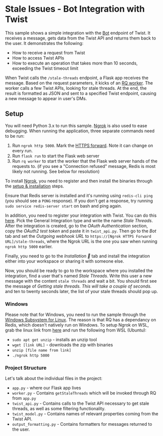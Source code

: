 # Stale Issues - Bot Integration with Twist

This sample shows a simple integration with the [Bot](https://developer.twist.com/v3/#how-a-bot-works) endpoint of Twist. It receives a message, gets data from the Twist API and returns them back to the user. It demonstrates the following:
* How to receive a request from Twist
* How to access Twist APIs
* How to execute an operation that takes more than 10 seconds, exceeding the Twist timeout limit

When Twist calls the `/stale-threads` endpoint, a Flask app receives the message. Based on the request parameters, it kicks of an [RQ worker](https://python-rq.org/). The worker calls a few Twist APIs, looking for stale threads. At the end, the result is formatted as JSON and sent to a specified Twist endpoint, causing a new message to appear in user's DMs.

## Setup

You will need Python 3.x to run this sample. [Ngrok](https://ngrok.com/) is also used to ease debugging. When running the application, three separate commands need to be run:
1. Run `ngrok http 5000`. Mark the [HTTPS forward](https://share.getcloudapp.com/E0uEDvvy). Note it can change on every run.
2. Run `flask run` to start the Flask web server
3. Run `rq worker` to start the worker that the Flask web server hands of the requests to. (if you see a "Connection refused" message, Redis is most likely not running. See below for resolution)

To install [Ngrok](https://ngrok.com/), you need to register and then install the binaries through the [setup & installation](https://dashboard.ngrok.com/get-started) steps.

Ensure that Redis server is installed and it's running using `redis-cli ping` (you should see a `PONG` response). If you don't get a response, try running `sudo service redis-server start` on bash and ping again.

In addition, you need to register your integration with Twist. You can do this [here](https://twist.com/integrations/build). Pick the General Integration type and write the name *Stale Threads*. After the integration is created, go to the *OAuth Authentication* section, copy the *OAuth2 test token* and paste it in `twist_api.py`. Then go to the *Bot* tab and set the *Outgoing webhook URL* to `https://[Ngrok HTTPS Forward URL]/stale-threads`, where the Ngrok URL is the one you saw when running `ngrok http 5000` earlier.

Finally, you need to go to the *Installation 🚀* tab and install the integration either into your workspace or sharing it with someone else.

Now, you should be ready to go to the workspace where you installed the integration, find a user that's named *Stale Threads*. Write this user a new message with the content `stale threads` and wait a bit. You should first see the message of *Getting stale threads. This will take a couple of seconds.* and ten to twenty seconds later, the list of your stale threads should pop up.

### Windows

Please note that for Windows, you need to run the sample through the [Windows Subsystem for Linux](https://docs.microsoft.com/en-us/windows/wsl/install-win10). The reason is that RQ has a dependancy on Redis, which doesn't natively run on Windows. To setup Ngrok on WSL, grab the linux link from [here](https://dashboard.ngrok.com/get-started) and run the following from WSL (Ubuntu):
* `sudo apt get unzip` - installs an unzip tool
* `wget [link URL]` - downloads the zip with binaries
* `unzip [file name from link]`
* `./ngrok http 5000`

### Project Structure

Let's talk about the individual files in the project:
* `app.py` - where our Flask app lives
* `worker.py` - Contains `getStaleThreads` which will be invoked through RQ from `app.py`
* `twist_api.py` - Contains calls to the Twist API necessary to get stale threads, as well as some filtering functionality.
* `twist_model.py` - Contains names of relevant properties coming from the Twist API.
* `output_formatting.py` - Contains formatters for messages returned to the user.
